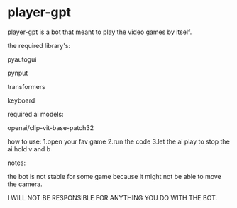 # player-gpt
player-gpt is a bot that meant to play the video games by itself.






the required library's:

  pyautogui
  
  pynput
  
  transformers
  
  keyboard





  
required ai models:

  openai/clip-vit-base-patch32

how to use:
  1.open your fav game
  2.run the code
  3.let the ai play
to stop the ai hold v and b



notes:

the bot is not stable for some game because it might not be able to move the camera.

I WILL NOT BE RESPONSIBLE FOR ANYTHING YOU DO WITH THE BOT.

